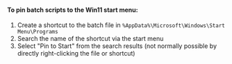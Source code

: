 #### To pin batch scripts to the Win11 start menu:

1. Create a shortcut to the batch file in `%AppData%\Microsoft\Windows\Start Menu\Programs`
2. Search the name of the shortcut via the start menu
3. Select "Pin to Start" from the search results (not normally possible by directly right-clicking the file or shortcut)
